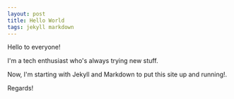 ```yaml
---
layout: post
title: Hello World 
tags: jekyll markdown
---
```


Hello to everyone!

I'm a tech enthusiast who's always trying new stuff.

Now, I'm starting with Jekyll and Markdown to put this site up and running!.


Regards!